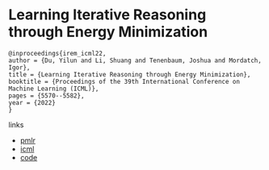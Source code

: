# Learning Iterative Reasoning through Energy Minimization

```
@inproceedings{irem_icml22,
author = {Du, Yilun and Li, Shuang and Tenenbaum, Joshua and Mordatch, Igor},
title = {Learning Iterative Reasoning through Energy Minimization},
booktitle = {Proceedings of the 39th International Conference on Machine Learning (ICML)},
pages = {5570--5582},
year = {2022}
}
```

links
 - [pmlr](https://proceedings.mlr.press/v162/du22d.html)
- [icml](https://icml.cc/Conferences/2022/Schedule?showEvent=17508)
- [code](https://github.com/yilundu/irem_code_release)
